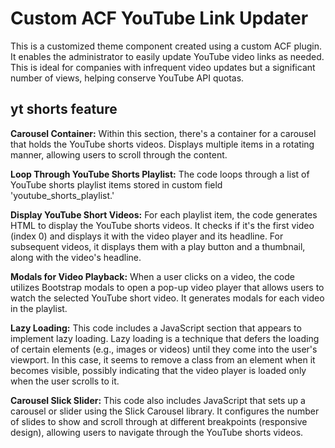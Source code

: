 # Custom ACF YouTube Link Updater
This is a customized theme component created using a custom ACF plugin. It enables the administrator to easily update YouTube video links as needed. This is ideal for companies with infrequent video updates but a significant number of views, helping conserve YouTube API quotas.

## yt shorts feature
**Carousel Container:** Within this section, there's a container for a carousel that holds the YouTube shorts videos. Displays multiple items in a rotating manner, allowing users to scroll through the content.

**Loop Through YouTube Shorts Playlist:** The code loops through a list of YouTube shorts playlist items stored in custom field 'youtube_shorts_playlist.'

**Display YouTube Short Videos:** For each playlist item, the code generates HTML to display the YouTube shorts videos. It checks if it's the first video (index 0) and displays it with the video player and its headline. For subsequent videos, it displays them with a play button and a thumbnail, along with the video's headline.

**Modals for Video Playback:** When a user clicks on a video, the code utilizes Bootstrap modals to open a pop-up video player that allows users to watch the selected YouTube short video. It generates modals for each video in the playlist.

**Lazy Loading:** This code includes a JavaScript section that appears to implement lazy loading. Lazy loading is a technique that defers the loading of certain elements (e.g., images or videos) until they come into the user's viewport. In this case, it seems to remove a class from an element when it becomes visible, possibly indicating that the video player is loaded only when the user scrolls to it.

**Carousel Slick Slider:** This code also includes JavaScript that sets up a carousel or slider using the Slick Carousel library. It configures the number of slides to show and scroll through at different breakpoints (responsive design), allowing users to navigate through the YouTube shorts videos.
